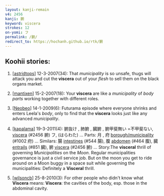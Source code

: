```yaml
---
layout: kanji-remain
v4: 2456
kanji: 腑
keyword: viscera
strokes: 12
on-yomi: フ
permalink: /腑/
redirect_to: https://hochanh.github.io/rtk/腑
---
```


## Koohii stories: 

1) [<a href="http://kanji.koohii.com/profile/astridtops">astridtops</a>] 12-3-2007(34): That <em>municipality</em> is so unsafe, thugs will attack you and cut the<strong> viscera</strong> out of your <em>flesh</em> to sell them on the black organs market.

2) [<a href="http://kanji.koohii.com/profile/mantixen">mantixen</a>] 15-2-2007(18): Your<strong> viscera</strong> are like a <em>municipality</em> of <em>body parts</em> working together with different roles.

3) [<a href="http://kanji.koohii.com/profile/Neobeo">Neobeo</a>] 14-1-2009(6): Futurama episode where everyone shrinks and enters Leela&#039;s <em>body</em>, only to find that the<strong> viscera</strong> looks just like any advanced <em>municipality</em>.

4) [<a href="http://kanji.koohii.com/profile/kapalama">kapalama</a>] 19-3-2011(4): 腑抜け , 肺腑 , 臓腑 , 腑甲斐無い =不甲斐ない, <a href="../v4/2456.html">viscera</a> (#2456 腑) フ, (はらわた) ... Parts: 月 , 府 <a href="http://kanji.koohii.com/study/kanji/1002">borough/municipality</a> (#1002 府) ... Similars: 腸 <a href="../v4/544.html">intestines</a> (#544 腸), 腹 <a href="../v4/464.html">abdomen</a> (#464 腹), 臓 <a href="../v4/851.html">entrails</a> (#851 臓), 腑 <a href="../v4/2456.html">viscera</a> (#2456 腑) ... Story:The <strong>visceral</strong> thrill of governing <em>Municipalities</em> on the <em>Moon</em>. Regular municipalities governance is just a civil service job. But on the moon you get to ride around on a Moon buggy in a space suit while governing the municipalities: Definitely a <strong>Visceral</strong> thrill.

5) [<a href="http://kanji.koohii.com/profile/wilsoncb">wilsoncb</a>] 25-8-2010(3): For other people who didn&#039;t know what<strong> Viscera</strong> means:<strong> Viscera</strong>: the cavities of the body, esp. those in the abdominal cavity.

